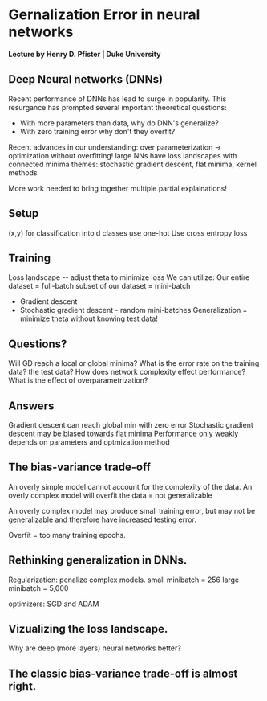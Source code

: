 # Gernalization Error in neural networks
__Lecture by Henry D. Pfister | Duke University__

## Deep Neural networks (DNNs)
Recent performance of DNNs has lead to surge in popularity. This resurgance
has prompted several important theoretical questions:
* With more parameters than data, why do DNN's generalize?
* With zero training error why don't they overfit?

Recent advances in our understanding:
over parameterization -> optimization without overfitting!
large NNs have loss landscapes with connected minima
themes: stochastic gradient descent, flat minima, kernel methods

More work needed to bring together multiple partial explainations!

## Setup
(x,y) for classification into d classes use one-hot 
Use cross entropy loss

## Training
Loss landscape -- adjust theta to minimize loss
We can utilize:
Our entire dataset = full-batch
subset of our dataset = mini-batch
* Gradient descent
* Stochastic gradient descent - random mini-batches
Generalization = minimize theta without knowing test data!

## Questions?
Will GD reach a local or global minima?
What is the error rate on the training data? the test data?
How does network complexity effect performance?
What is the effect of overparametrization?

## Answers
Gradient descent can reach global min with zero error
Stochastic gradient descent may be biased towards flat minima
Performance only weakly depends on parameters and optmization method

## The bias-variance trade-off
An overly simple model cannot account for the complexity of the data.
An overly complex model will overfit the data = not generalizable

An overly complex model may produce small training error, but may not
be generalizable and therefore have increased testing error.

Overfit = too many training epochs.

## Rethinking generalization in DNNs.
Regularization: penalize complex models.
small minibatch = 256
large minibatch = 5,000

optimizers: SGD and ADAM

## Vizualizing the loss landscape.
Why are deep (more layers) neural networks better?

## The classic bias-variance trade-off is almost right.




